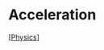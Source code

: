 # Acceleration

[[Physics]]

[//begin]: # "Autogenerated link references for markdown compatibility"
[Physics]: physics "Physics"
[//end]: # "Autogenerated link references"